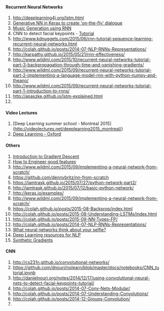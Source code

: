#### Recurrent Neural Networks
1. http://deeplearning4j.org/lstm.html
2. [Generative NN in Keras to create 'on-the-fly' dialogue](http://neuralniche.com/post/tutorial/)
3. [Music Generation using RNN](https://github.com/MattVitelli/GRUV)
4. CNN to detect facial keypoints - [Tutorial](http://danielnouri.org/notes/2014/12/17/using-convolutional-neural-nets-to-detect-facial-keypoints-tutorial/)
5. http://www.kdnuggets.com/2015/06/rnn-tutorial-sequence-learning-recurrent-neural-networks.html
6. http://colah.github.io/posts/2014-07-NLP-RNNs-Representations/
7. http://karpathy.github.io/2015/05/21/rnn-effectiveness/
8. http://www.wildml.com/2015/10/recurrent-neural-networks-tutorial-part-3-backpropagation-through-time-and-vanishing-gradients/
9. http://www.wildml.com/2015/09/recurrent-neural-networks-tutorial-part-2-implementing-a-language-model-rnn-with-python-numpy-and-theano/
10. http://www.wildml.com/2015/09/recurrent-neural-networks-tutorial-part-1-introduction-to-rnns/
11. http://apaszke.github.io/lstm-explained.html
12. 

#### Video Lectures
1. [Deep Learning summer school - Montreal 2015] (http://videolectures.net/deeplearning2015_montreal/)
2. [Deep Learning - Oxford](https://www.youtube.com/playlist?list=PLE6Wd9FR--EfW8dtjAuPoTuPcqmOV53Fu)

#### Others
1. [Introduction to Gradient Descent](http://spin.atomicobject.com/2014/06/24/gradient-descent-linear-regression/)
2. [How to Engineer good features](http://machinelearningmastery.com/discover-feature-engineering-how-to-engineer-features-and-how-to-get-good-at-it/)
3. http://www.wildml.com/2015/09/implementing-a-neural-network-from-scratch/
4. https://github.com/dennybritz/nn-from-scratch
5. https://iamtrask.github.io/2015/07/27/python-network-part2/
6. http://iamtrask.github.io/2015/07/12/basic-python-network/
7. http://keras.io/examples/
8. http://www.wildml.com/2015/09/implementing-a-neural-network-from-scratch/
9. https://colah.github.io/posts/2015-08-Backprop/index.html
10. http://colah.github.io/posts/2015-08-Understanding-LSTMs/index.html
11. http://colah.github.io/posts/2015-09-NN-Types-FP/
12. http://colah.github.io/posts/2014-07-NLP-RNNs-Representations/
13. [What neural networks think about your selfie?](https://karpathy.github.io/2015/10/25/selfie/)
14. [Deep Learning resources for NLP](https://github.com/andrewt3000/DL4NLP/blob/master/README.md)
15. [Synthetic Gradients](http://deliprao.com/archives/187)

#### CNN
1. http://cs231n.github.io/convolutional-networks/
2. https://github.com/dnouri/nolearn/blob/master/docs/notebooks/CNN_tutorial.ipynb
3. http://danielnouri.org/notes/2014/12/17/using-convolutional-neural-nets-to-detect-facial-keypoints-tutorial/
4. http://colah.github.io/posts/2014-07-Conv-Nets-Modular/
5. http://colah.github.io/posts/2014-07-Understanding-Convolutions/
6. http://colah.github.io/posts/2014-12-Groups-Convolution/
7. 
